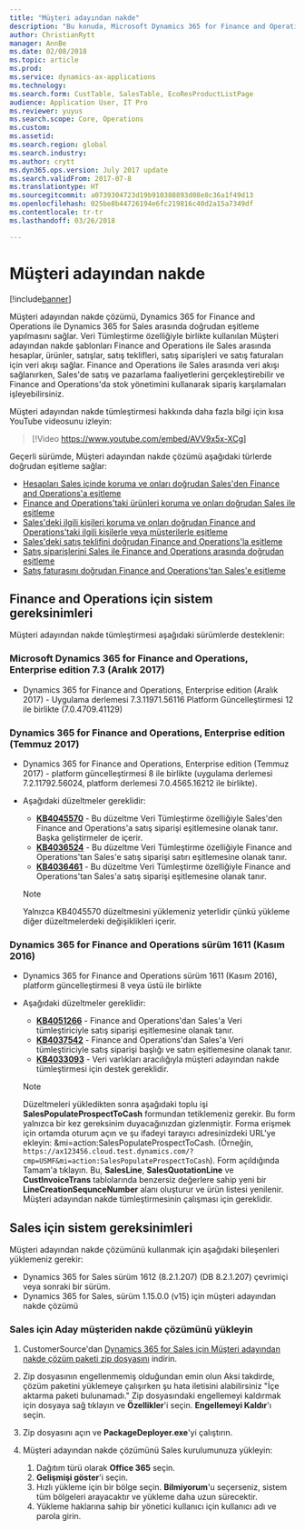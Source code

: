 ```yaml
---
title: "Müşteri adayından nakde"
description: "Bu konuda, Microsoft Dynamics 365 for Finance and Operations ile Microsoft Dynamics 365 for Sales arasındaki Müşteri adayından nakde çözümüne genel bakış sunulmaktadır."
author: ChristianRytt
manager: AnnBe
ms.date: 02/08/2018
ms.topic: article
ms.prod: 
ms.service: dynamics-ax-applications
ms.technology: 
ms.search.form: CustTable, SalesTable, EcoResProductListPage
audience: Application User, IT Pro
ms.reviewer: yuyus
ms.search.scope: Core, Operations
ms.custom: 
ms.assetid: 
ms.search.region: global
ms.search.industry: 
ms.author: crytt
ms.dyn365.ops.version: July 2017 update
ms.search.validFrom: 2017-07-8
ms.translationtype: HT
ms.sourcegitcommit: a0739304723d19b910388893d08e8c36a1f49d13
ms.openlocfilehash: 025be8b44726194e6fc219816c40d2a15a7349df
ms.contentlocale: tr-tr
ms.lasthandoff: 03/26/2018

---
```


# <a name="prospect-to-cash"></a>Müşteri adayından nakde

[!include[banner](../includes/banner.md)]

Müşteri adayından nakde çözümü, Dynamics 365 for Finance and Operations ile Dynamics 365 for Sales arasında doğrudan eşitleme yapılmasını sağlar. Veri Tümleştirme özelliğiyle birlikte kullanılan Müşteri adayından nakde şablonları Finance and Operations ile Sales arasında hesaplar, ürünler, satışlar, satış teklifleri, satış siparişleri ve satış faturaları için veri akışı sağlar. Finance and Operations ile Sales arasında veri akışı sağlanırken, Sales'de satış ve pazarlama faaliyetlerini gerçekleştirebilir ve Finance and Operations'da stok yönetimini kullanarak sipariş karşılamaları işleyebilirsiniz. 

Müşteri adayından nakde tümleştirmesi hakkında daha fazla bilgi için kısa YouTube videosunu izleyin:

> [!Video https://www.youtube.com/embed/AVV9x5x-XCg]

Geçerli sürümde, Müşteri adayından nakde çözümü aşağıdaki türlerde doğrudan eşitleme sağlar:

- [Hesapları Sales içinde koruma ve onları doğrudan Sales'den Finance and Operations'a eşitleme](accounts-template-mapping-direct.md)
- [Finance and Operations'taki ürünleri koruma ve onları doğrudan Sales ile eşitleme](products-template-mapping-direct.md)
- [Sales'deki ilgili kişileri koruma ve onları doğrudan Finance and Operations'taki ilgili kişilerle veya müşterilerle eşitleme](contacts-template-mapping-direct.md)
- [Sales'deki satış teklifini doğrudan Finance and Operations'la eşitleme](sales-quotation-template-mapping-sales-fin.md)
- [Satış siparişlerini Sales ile Finance and Operations arasında doğrudan eşitleme](sales-order-template-mapping-direct-two-ways.md)
- [Satış faturasını doğrudan Finance and Operations'tan Sales'e eşitleme](sales-invoice-template-mapping-direct.md)

## <a name="system-requirements-for-finance-and-operations"></a>Finance and Operations için sistem gereksinimleri

Müşteri adayından nakde tümleştirmesi aşağıdaki sürümlerde desteklenir:

### <a name="microsoft-dynamics-365-for-finance-and-operations-enterprise-edition-73-december-2017"></a>Microsoft Dynamics 365 for Finance and Operations, Enterprise edition 7.3 (Aralık 2017)

- Dynamics 365 for Finance and Operations, Enterprise edition (Aralık 2017) - Uygulama derlemesi 7.3.11971.56116 Platform Güncelleştirmesi 12 ile birlikte (7.0.4709.41129)

### <a name="dynamics-365-for-finance-and-operations-enterprise-edition-july-2017"></a>Dynamics 365 for Finance and Operations, Enterprise edition (Temmuz 2017)

- Dynamics 365 for Finance and Operations, Enterprise edition (Temmuz 2017) - platform güncelleştirmesi 8 ile birlikte (uygulama derlemesi 7.2.11792.56024, platform derlemesi 7.0.4565.16212 ile birlikte).
- Aşağıdaki düzeltmeler gereklidir:

    - **[KB4045570](https://fix.lcs.dynamics.com/Issue/Resolved?kb=4045570&bugId=3851320&qc=ac1145034fd04ab71ccc4d14aa012f245176712c9af7c36bb77a118726d46160)** - Bu düzeltme Veri Tümleştirme özelliğiyle Sales'den Finance and Operations'a satış siparişi eşitlemesine olanak tanır. Başka geliştirmeler de içerir.
    - **[KB4036524](https://fix.lcs.dynamics.com/Issue/Resolved?kb=4036524&bugId=3847504&qc=e2fcfae08b1a5d5ce9f53f330e8c212b0636c375368ff7d8d9b5ec6701523ad2)** - Bu düzeltme Veri Tümleştirme özelliğiyle Finance and Operations'tan Sales'e satış siparişi satırı eşitlemesine olanak tanır.
    - **[KB4036461](https://fix.lcs.dynamics.com/Issue/Resolved?kb=4036461&bugId=3847029&qc=e2fcfae08b1a5d5ce9f53f330e8c212b0636c375368ff7d8d9b5ec6701523ad2)** - Bu düzeltme Veri Tümleştirme özelliğiyle Finance and Operations'tan Sales'a satış siparişi eşitlemesine olanak tanır.

    > [!NOTE]
    > Yalnızca KB4045570 düzeltmesini yüklemeniz yeterlidir çünkü yükleme diğer düzeltmelerdeki değişiklikleri içerir. 

### <a name="dynamics-365-for-finance-and-operations-version-1611-november-2016"></a>Dynamics 365 for Finance and Operations sürüm 1611 (Kasım 2016)

- Dynamics 365 for Finance and Operations sürüm 1611 (Kasım 2016), platform güncelleştirmesi 8 veya üstü ile birlikte

- Aşağıdaki düzeltmeler gereklidir:

    - **[KB4051266](https://fix.lcs.dynamics.com/Issue/Resolved?kb=4051266&bugId=3863566&qc=ee80faaa7bc6c77b368d5eaf456c9c08e0b9fba5903a7b6fd8c13756c3a4b757)** - Finance and Operations'dan Sales'a Veri tümleştiriciyle satış siparişi eşitlemesine olanak tanır. 
    - **[KB4037542](https://fix.lcs.dynamics.com/Issue/Resolved?kb=4037542&bugId=3848253&qc=8323b93c15280172c5ab4159e0256e37104ced1729462c91ab2f7d00cb8d419c)** - Finance and Operations'dan Sales'a Veri tümleştiriciyle satış siparişi başlığı ve satırı eşitlemesine olanak tanır.
    - **[KB4033093](https://fix.lcs.dynamics.com/Issue/Resolved?kb=4033093&bugId=3824604&qc=bd7e15e1fb56066b3a82ce48b691cf1ffbc934a7473fa888545b2211a8d416c5)** - Veri varlıkları aracılığıyla müşteri adayından nakde tümleştirmesi için destek gereklidir.
    
    > [!NOTE]
    > Düzeltmeleri yükledikten sonra aşağıdaki toplu işi **SalesPopulateProspectToCash** formundan tetiklemeniz gerekir. Bu form yalnızca bir kez gereksinim duyacağınızdan gizlenmiştir. Forma erişmek için ortamda oturum açın ve şu ifadeyi tarayıcı adresinizdeki URL'ye ekleyin: &mi=action:SalesPopulateProspectToCash. (Örneğin, `https://ax123456.cloud.test.dynamics.com/?cmp=USMF&mi=action:SalesPopulateProspectToCash`). Form açıldığında Tamam'a tıklayın. Bu, **SalesLine**, **SalesQuotationLine** ve **CustInvoiceTrans** tablolarında benzersiz değerlere sahip yeni bir **LineCreationSequnceNumber** alanı oluşturur ve ürün listesi yenilenir. Müşteri adayından nakde tümleştirmesinin çalışması için gereklidir.


## <a name="system-requirements-for-sales"></a>Sales için sistem gereksinimleri

Müşteri adayından nakde çözümünü kullanmak için aşağıdaki bileşenleri yüklemeniz gerekir:

- Dynamics 365 for Sales sürüm 1612 (8.2.1.207) (DB 8.2.1.207) çevrimiçi veya sonraki bir sürüm.
- Dynamics 365 for Sales, sürüm 1.15.0.0 (v15) için müşteri adayından nakde çözümü 

### <a name="install-the-prospect-to-cash-solution-for-sales"></a>Sales için Aday müşteriden nakde çözümünü yükleyin

1. CustomerSource'dan [Dynamics 365 for Sales için Müşteri adayından nakde çözüm paketi zip dosyasını](https://mbs.microsoft.com/customersource/Global/365Enterprise/downloads/product-releases/MD365FNOPENTProspectToCash) indirin.
2. Zip dosyasının engellenmemiş olduğundan emin olun Aksi takdirde, çözüm paketini yüklemeye çalışırken şu hata iletisini alabilirsiniz "İçe aktarma paketi bulunamadı." Zip dosyasındaki engellemeyi kaldırmak için dosyaya sağ tıklayın ve **Özellikler**'i seçin. **Engellemeyi Kaldır**'ı seçin.
3. Zip dosyasını açın ve **PackageDeployer.exe**'yi çalıştırın.
4. Müşteri adayından nakde çözümünü Sales kurulumunuza yükleyin:

    1. Dağıtım türü olarak **Office 365** seçin.
    2. **Gelişmişi göster**'i seçin.
    3. Hızlı yükleme için bir bölge seçin. **Bilmiyorum**'u seçerseniz, sistem tüm bölgeleri arayacaktır ve yükleme daha uzun sürecektir.
    4. Yükleme haklarına sahip bir yönetici kullanıcı için kullanıcı adı ve parola girin.



